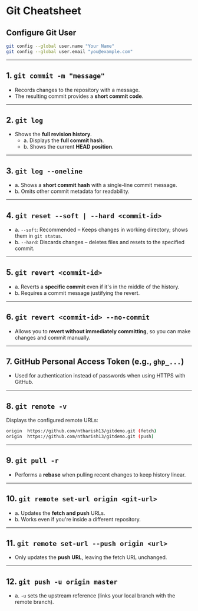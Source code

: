 # Git Cheatsheet

## Configure Git User

```bash
git config --global user.name "Your Name"
git config --global user.email "you@example.com"
```

---

## 1. `git commit -m "message"`

- Records changes to the repository with a message.
- The resulting commit provides a **short commit code**.

---

## 2. `git log`

- Shows the **full revision history**.
  - a. Displays the **full commit hash**.
  - b. Shows the current **HEAD position**.

---

## 3. `git log --oneline`

- a. Shows a **short commit hash** with a single-line commit message.
- b. Omits other commit metadata for readability.

---

## 4. `git reset --soft | --hard <commit-id>`

- a. `--soft`: Recommended – Keeps changes in working directory; shows them in `git status`.
- b. `--hard`: Discards changes – deletes files and resets to the specified commit.

---

## 5. `git revert <commit-id>`

- a. Reverts a **specific commit** even if it's in the middle of the history.
- b. Requires a commit message justifying the revert.

---

## 6. `git revert <commit-id> --no-commit`

- Allows you to **revert without immediately committing**, so you can make changes and commit manually.

---

## 7. GitHub Personal Access Token (e.g., `ghp_...`)

- Used for authentication instead of passwords when using HTTPS with GitHub.

---

## 8. `git remote -v`

Displays the configured remote URLs:

```bash
origin  https://github.com/ntharish13/gitdemo.git (fetch)
origin  https://github.com/ntharish13/gitdemo.git (push)
```

---

## 9. `git pull -r`

- Performs a **rebase** when pulling recent changes to keep history linear.

---

## 10. `git remote set-url origin <git-url>`

- a. Updates the **fetch and push** URLs.
- b. Works even if you're inside a different repository.

---

## 11. `git remote set-url --push origin <url>`

- Only updates the **push URL**, leaving the fetch URL unchanged.

---

## 12. `git push -u origin master`

- a. `-u` sets the upstream reference (links your local branch with the remote branch).
